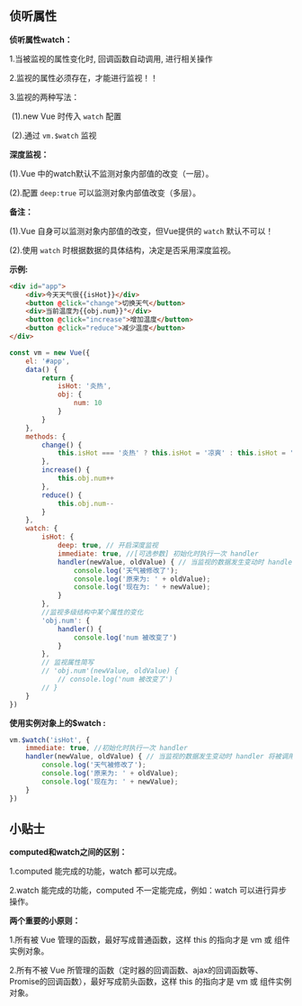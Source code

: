 ## 侦听属性

**侦听属性watch：**

1.当被监视的属性变化时, 回调函数自动调用, 进行相关操作

2.监视的属性必须存在，才能进行监视！！

3.监视的两种写法：

​		(1).new Vue 时传入 `watch` 配置

​		(2).通过 `vm.$watch` 监视



**深度监视：**

(1).Vue 中的watch默认不监测对象内部值的改变（一层）。

(2).配置 `deep:true` 可以监测对象内部值改变（多层）。



**备注：**

(1).Vue 自身可以监测对象内部值的改变，但Vue提供的 `watch` 默认不可以！

(2).使用 `watch` 时根据数据的具体结构，决定是否采用深度监视。



**示例:**

```html
<div id="app">
    <div>今天天气很{{isHot}}</div>
    <button @click="change">切换天气</button>
    <div>当前温度为{{obj.num}}°</div>
    <button @click="increase">增加温度</button>
    <button @click="reduce">减少温度</button>
</div>
```



```js
const vm = new Vue({
    el: '#app',
    data() {
        return {
            isHot: '炎热',
            obj: {
                num: 10
            }
        }
    },
    methods: {
        change() {
            this.isHot === '炎热' ? this.isHot = '凉爽' : this.isHot = '炎热'
        },
        increase() {
            this.obj.num++
        },
        reduce() {
            this.obj.num--
        }
    },
    watch: {
        isHot: {
            deep: true, // 开启深度监视
            immediate: true, //[可选参数] 初始化时执行一次 handler
            handler(newValue, oldValue) { // 当监视的数据发生变动时 handler 将被调用
                console.log('天气被修改了');
                console.log('原来为: ' + oldValue);
                console.log('现在为: ' + newValue);
            }
        },
        //监视多级结构中某个属性的变化
        'obj.num': {
            handler() {
                console.log('num 被改变了')
            }
        },
        // 监视属性简写
        // 'obj.num'(newValue, oldValue) {
            // console.log('num 被改变了')
        // }
    }
})
```



**使用实例对象上的$watch :**

```js
vm.$watch('isHot', {
    immediate: true, //初始化时执行一次 handler
    handler(newValue, oldValue) { // 当监视的数据发生变动时 handler 将被调用
        console.log('天气被修改了');
        console.log('原来为: ' + oldValue);
        console.log('现在为: ' + newValue);
    }
})
```



##  小贴士

**computed和watch之间的区别：**

1.computed 能完成的功能，watch 都可以完成。

2.watch 能完成的功能，computed 不一定能完成，例如：watch 可以进行异步操作。



**两个重要的小原则：**

1.所有被 Vue 管理的函数，最好写成普通函数，这样 this 的指向才是 vm 或 组件实例对象。

2.所有不被 Vue 所管理的函数（定时器的回调函数、ajax的回调函数等、Promise的回调函数），最好写成箭头函数，这样 this 的指向才是 vm 或 组件实例对象。